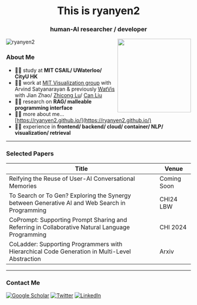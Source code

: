 <h1 align="center">This is ryanyen2</h1>
<h3 align="center">human-AI researcher / developer</h3>
<img align="right" src='https://i.pinimg.com/originals/3e/7a/b1/3e7ab14520d55d6ed17faf7cad0b2927.gif' width=200/>
<p align="left"> <img src="https://komarev.com/ghpvc/?username=ryanyen2" alt="ryanyen2" /> </p>

### About Me

- 👨‍🎓 study at **MIT CSAIL/ UWaterloo/ CityU HK**
- 🧑‍💼 work at [MIT Visualization group](https://vis.csail.mit.edu/) with Arvind Satyanarayan & previously [WatVis](https://www.jeffjianzhao.com/) with Jian Zhao/ [Zhicong Lu](https://www.cs.cityu.edu.hk/~zhiconlu/)/ [Can Liu](https://sweb.cityu.edu.hk/canliu/index.html)
- 🧑‍🔬 research on **RAG/ malleable programming interface**
- 👨‍💻 more about me... [https://ryanyen2.github.io/](https://ryanyen2.github.io/)
- 🧑‍💻 experience in **frontend/ backend/ cloud/ container/ NLP/ visualization/ retrieval**

---

### Selected Papers

| Title                                                                                                     | Venue            |
|-----------------------------------------------------------------------------------------------------------|------------------|
| Reifying the Reuse of User-AI Conversational Memories                                                     | Coming Soon      |
| To Search or To Gen? Exploring the Synergy between Generative AI and Web Search in Programming             | CHI24 LBW        |
| CoPrompt: Supporting Prompt Sharing and Referring in Collaborative Natural Language Programming            | CHI 2024         |
| CoLadder: Supporting Programmers with Hierarchical Code Generation in Multi-Level Abstraction              | Arxiv            |

---

### Contact Me
[![Google Scholar](https://img.shields.io/badge/Google_Scholar-4285F4?style=for-the-badge&logo=google-scholar&logoColor=white)](https://scholar.google.com/citations?user=9LztrWkAAAAJ&hl=en&oi=ao)
[![Twitter](https://img.shields.io/badge/Twitter-1DA1F2?style=for-the-badge&logo=twitter&logoColor=white)](https://twitter.com/ryanyen22)
[![LinkedIn](https://img.shields.io/badge/LinkedIn-0077B5?style=for-the-badge&logo=linkedin&logoColor=white)](https://www.linkedin.com/in/ryan-yen/)
